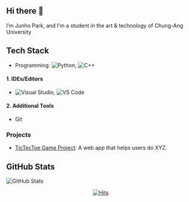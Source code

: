 ## Hi there 👋

I’m Junho Park, and I'm a student in the art & technology of Chung-Ang University

## Tech Stack
- Programming: ![Python](https://img.shields.io/badge/-Python-3776AB?logo=python&logoColor=white), ![C++](https://img.shields.io/badge/-C%2B%2B-00599C?logo=c%2B%2B&logoColor=white)

#### 1. IDEs/Editors
- ![Visual Studio](https://img.shields.io/badge/-Visual%20Studio-5C2D91?logo=visualstudio&logoColor=white), ![VS Code](https://img.shields.io/badge/-VS%20Code-0078D7?logo=visualstudiocode&logoColor=white)

#### 2. Additional Tools
- Git

### Projects
- [TicTecToe Game Project]((https://github.com/fcburf/Tic-Tac-Toe)): A web app that helps users do XYZ.

## GitHub Stats  
![GitHub Stats](https://github-readme-stats.vercel.app/api?username=yourusername&show_icons=true&theme=radical)


<div align=center>

[![Hits](https://hits.seeyoufarm.com/api/count/incr/badge.svg?url=https%3A%2F%2Fgithub.com%2Ffcburf%2Ffcburf&count_bg=%2379C83D&title_bg=%23555555&icon=&icon_color=%23F83939&title=hits&edge_flat=false)](https://hits.seeyoufarm.com)

</div>


